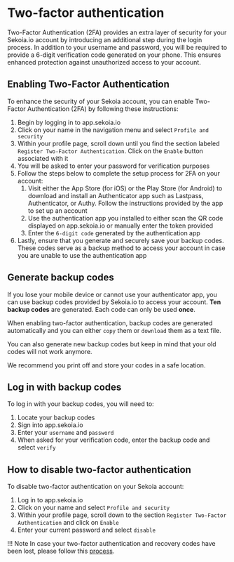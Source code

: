 # Two-factor authentication

Two-Factor Authentication (2FA) provides an extra layer of security for your Sekoia.io account by introducing an additional step during the login process. In addition to your username and password, you will be required to provide a 6-digit verification code generated on your phone. This ensures enhanced protection against unauthorized access to your account.

## Enabling Two-Factor Authentication

To enhance the security of your Sekoia account, you can enable Two-Factor Authentication (2FA) by following these instructions:

1. Begin by logging in to app.sekoia.io 
2. Click on your name in the navigation menu and select `Profile and security` 
3. Within your profile page, scroll down until you find the section labeled `Register Two-Factor Authentication`. Click on the `Enable` button associated with it
4. You will be asked to enter your password for verification purposes
5. Follow the steps below to complete the setup process for 2FA on your account:
   1. Visit either the App Store (for iOS) or the Play Store (for Android) to download and install an Authenticator app such as Lastpass, Authenticator, or Authy. Follow the instructions provided by the app to set up an account
   2. Use the authentication app you installed to either scan the QR code displayed on app.sekoia.io or manually enter the token provided
   3. Enter the `6-digit code` generated by the authentication app
6. Lastly, ensure that you generate and securely save your backup codes. These codes serve as a backup method to access your account in case you are unable to use the authentication app

## Generate backup codes

If you lose your mobile device or cannot use your authenticator app, you can use backup codes provided by Sekoia.io to access your account. **Ten backup codes** are generated. Each code can only be used **once**.

When enabling two-factor authentication, backup codes are generated automatically and you can either `copy` them or `download` them as a text file.

You can also generate new backup codes but keep in mind that your old codes will not work anymore.

We recommend you print off and store your codes in a safe location.

## Log in with backup codes

To log in with your backup codes, you will need to:

1. Locate your backup codes
2. Sign into app.sekoia.io
3. Enter your `username` and `password`
4. When asked for your verification code, enter the backup code and select `verify`

## How to disable two-factor authentication

To disable two-factor authentication on your Sekoia account:

1. Log in to app.sekoia.io
2. Click on your name and select `Profile and security` 
3. Within your profile page, scroll down to the section `Register Two-Factor Authentication` and click on `Enable`
4. Enter your current password and select `disable`

!!! Note
    In case your two-factor authentication and recovery codes have been lost, please follow this [process](https://support.sekoia.io/hc/en-gb/articles/10904006738845-Request-a-2FA-reset).
